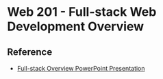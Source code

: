 # Web 201 - Full-stack Web Development Overview

## Reference
- <a href="FullStackOverview.pptx" target="_blank">Full-stack Overview PowerPoint Presentation</a>
